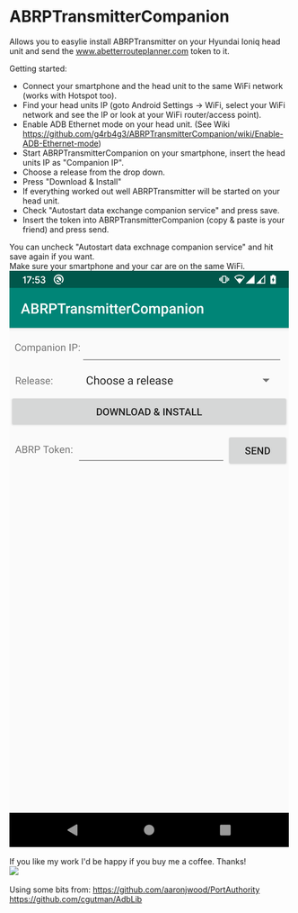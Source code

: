 
# ABRPTransmitterCompanion

Allows you to easylie install ABRPTransmitter on your Hyundai Ioniq head unit and send the www.abetterrouteplanner.com token to it.<br />

Getting started:<br />
* Connect your smartphone and the head unit to the same WiFi network (works with Hotspot too).
* Find your head units IP (goto Android Settings -> WiFi, select your WiFi network and see the IP or look at your WiFi router/access point).
* Enable ADB Ethernet mode on your head unit. (See Wiki https://github.com/g4rb4g3/ABRPTransmitterCompanion/wiki/Enable-ADB-Ethernet-mode)
* Start ABRPTransmitterCompanion on your smartphone, insert the head units IP as "Companion IP".
* Choose a release from the drop down.
* Press "Download & Install"
* If everything worked out well ABRPTransmitter will be started on your head unit.
* Check "Autostart data exchange companion service" and press save.
* Insert the token into ABRPTransmitterCompanion (copy & paste is your friend) and press send.

You can uncheck "Autostart data exchnage companion service" and hit save again if you want.
<br />
Make sure your smartphone and your car are on the same WiFi.
![Screenshot](doc/screenshot.png)

If you like my work I'd be happy if you buy me a coffee. Thanks!<br />
[![](https://www.paypalobjects.com/en_US/i/btn/btn_donateCC_LG.gif)](https://www.paypal.com/cgi-bin/webscr?cmd=_s-xclick&hosted_button_id=RT8WTFDGMLFPG)

Using some bits from:
https://github.com/aaronjwood/PortAuthority
https://github.com/cgutman/AdbLib
